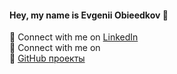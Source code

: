 #### Hey, my name is Evgenii Obieedkov 👋

📲 Connect with me on [LinkedIn](https://www.linkedin.com/in/obieedkov/)   
📲 Connect with me on  
🐍 [GitHub проекты](https://github.com/EvgeniiObieedkov?tab=repositories)

<!--
**EvgeniiObieedkov/EvgeniiObieedkov** is a ✨ _special_ ✨ repository because its `README.md` (this file) appears on your GitHub profile.

Here are some ideas to get you started:

- 🔭 I’m currently working on ...
- 🌱 I’m currently learning ...
- 👯 I’m looking to collaborate on ...
- 🤔 I’m looking for help with ...
- 💬 Ask me about ...
- 📫 How to reach me: ...
- 😄 Pronouns: ...
- ⚡ Fun fact: ...
-->
